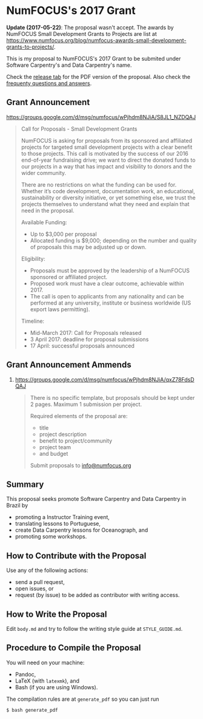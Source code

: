 # NumFOCUS's 2017 Grant

**Update (2017-05-22)**: The proposal wasn't accept. The awards by NumFOCUS Small Development Grants to Projects are list at https://www.numfocus.org/blog/numfocus-awards-small-development-grants-to-projects/.

This is my proposal to NumFOCUS's 2017 Grant to be submited under Software Carpentry's and Data Carpentry's name.

Check the [release tab](https://github.com/rgaiacs/numfocus-2017-grant/releases) for the PDF version of the proposal.
Also check the [frequenty questions and answers](faq.md).

## Grant Announcement

https://groups.google.com/d/msg/numfocus/wPjhdm8NJiA/S8JL1_NZDQAJ

> Call for Proposals - Small Development Grants
> 
> NumFOCUS is asking for proposals from its sponsored and affiliated projects for targeted small development projects with a clear benefit to those projects. This call is motivated by the success of our 2016 end-of-year fundraising drive; we want to direct the donated funds to our projects in a way that has impact and visibility to donors and the wider community.
>
> There are no restrictions on what the funding can be used for. Whether it’s code development, documentation work, an educational, sustainability or diversity initiative, or yet something else, we trust the projects themselves to understand what they need and explain that need in the proposal.
>
> Available Funding:
> - Up to $3,000 per proposal
> - Allocated funding is $9,000; depending on the number and quality of proposals this may be adjusted up or down.
>
> Eligibility:
> - Proposals must be approved by the leadership of a NumFOCUS sponsored or affiliated project.
> - Proposed work must have a clear outcome, achievable within 2017.
> - The call is open to applicants from any nationality and can be performed at any university, institute or business worldwide (US export laws permitting).
>
> Timeline:
> - Mid-March 2017: Call for Proposals released
> - 3 April 2017: deadline for proposal submissions
> - 17 April: successful proposals announced

## Grant Announcement Ammends

1. https://groups.google.com/d/msg/numfocus/wPjhdm8NJiA/qxZ78FdsDQAJ

   > There is no specific template, but proposals should be kept under 2 pages. Maximum 1 submission per project.
   >
   > Required elements of the proposal are: 
   >
   > - title
   > - project description
   > - benefit to project/community
   > - project team
   > - and budget
   >
   > Submit proposals to info@numfocus.org

## Summary

This proposal seeks promote Software Carpentry and Data Carpentry
in Brazil by

- promoting a Instructor Training event,
- translating lessons to Portuguese,
- create Data Carpentry lessons for Oceanograph, and
- promoting some workshops.

## How to Contribute with the Proposal

Use any of the following actions:

- send a pull request,
- open issues, or
- request (by issue) to be added as contributor with writing access.

## How to Write the Proposal

Edit `body.md` and try to follow the writing style guide at `STYLE_GUIDE.md`.

## Procedure to Compile the Proposal

You will need on your machine:

- Pandoc,
- LaTeX (with `latexmk`), and
- Bash (if you are using Windows).

The compilation rules are at `generate_pdf` so you can just run

~~~
$ bash generate_pdf
~~~
